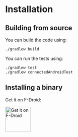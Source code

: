 # Installation

## Building from source

You can build the code using:

```console
./gradlew build
```

You can run the tests using:

```console
./gradlew test
./gradlew connectedAndroidTest
```

## Installing a binary

Get it on F-Droid:

[<img src="https://fdroid.gitlab.io/artwork/badge/get-it-on.png"
     alt="Get it on F-Droid"
     height="80">](https://f-droid.org/en/packages/hu.vmiklos.plees_tracker/)
